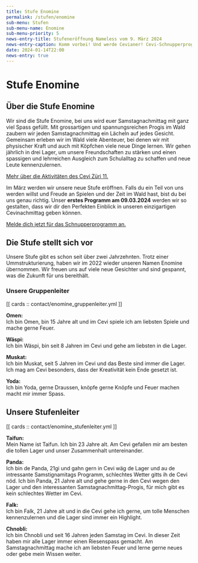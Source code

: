 ```yaml
---
title: Stufe Enomine
permalink: /stufen/enomine
sub-menu: Stufen
sub-menu-name: Enomine
sub-menu-priority: 5
news-entry-title: Stufeneröffnung Nameless vom 9. März 2024
news-entry-caption: Komm vorbei! Und werde Cevianer! Cevi-Schnupperprogramm am 09. März 2024.
date: 2024-01-14T22:00
news-entry: true
---
```


# Stufe Enomine

## Über die Stufe Enomine

Wir sind die Stufe Enomine, bei uns wird euer Samstagnachmittag mit ganz viel Spass gefüllt. Mit grossartigen und
spannungsreichen Progis im Wald zaubern wir jeden Samstagnachmittag ein Lächeln auf jedes Gesicht. Gemeinsam erleben wir
im Wald viele Abenteuer, bei denen wir mit physischer Kraft und auch mit Köpfchen viele neue Dinge lernen. Wir gehen
jährlich in drei Lager, um unsere Freundschaften zu stärken und einen spassigen und lehrreichen Ausgleich zum
Schulalltag zu schaffen und neue Leute kennenzulernen.

[Mehr über die Aktivitäten des Cevi Züri 11.](/ueber-uns)

Im März werden wir unsere neue Stufe eröffnen. Falls du ein Teil von uns werden willst und Freude an Spielen und der
Zeit im Wald hast, bist du bei uns genau richtig. Unser **erstes Programm am 09.03.2024** werden wir so gestalten, dass
wir
dir den Perfekten Einblick in unseren einzigartigen Cevinachmittag geben können.

[Melde dich jetzt für das Schnupperprogramm an.](/schnuppern)

## Die Stufe stellt sich vor

Unsere Stufe gibt es schon seit über zwei Jahrzehnten. Trotz einer Ummstrukturierung, haben wir im 2022 wieder unseren
Namen Enomine übernommen. Wir freuen uns auf viele neue Gesichter und sind gespannt, was die Zukunft für uns bereithält.

### Unsere Gruppenleiter

[[ cards :: contact/enomine_gruppenleiter.yml ]]

**Omen:** <br/>
Ich bin Omen, bin 15 Jahre alt und im Cevi spiele ich am liebsten Spiele und mache gerne Feuer.

**Wäspi:** <br/>
Ich bin Wäspi, bin seit 8 Jahren im Cevi und gehe am liebsten in die Lager.

**Muskat:** <br/>
Ich bin Muskat, seit 5 Jahren im Cevi und das Beste sind immer die Lager. Ich mag am Cevi besonders, dass der
Kreativität kein Ende gesetzt ist.

**Yoda:** <br/>
Ich bin Yoda, gerne Draussen, knöpfe gerne Knöpfe und Feuer machen macht mir immer Spass.

## Unsere Stufenleiter

[[ cards :: contact/enomine_stufenleiter.yml ]]

**Taifun:** <br/>
Mein Name ist Taifun. Ich bin 23 Jahre alt. Am Cevi gefallen mir am besten die tollen Lager und unser Zusammenhalt
untereinander.

**Panda:** <br/>
Ich bin de Panda, 21gi und gahn gern in Cevi wäg de Lager und au de intressante Samstignamitags Programm, schlechtes
Wetter gitts ih de Cevi nöd.
Ich bin Panda, 21 Jahre alt und gehe gerne in den Cevi wegen den Lager und den interessanten Samstagnachmittag-Progis,
für mich gibt es kein schlechtes Wetter im Cevi.

**Falk:** <br/>
Ich bin Falk, 21 Jahre alt und in die Cevi gehe ich gerne, um tolle Menschen kennenzulernen und die Lager sind immer ein
Highlight.

**Chnobli:** <br/>
Ich bin Chnobli und seit 16 Jahren jeden Samstag im Cevi. In dieser Zeit haben mir alle Lager immer einen Riesenspass
gemacht. Am Samstagnachmittag mache ich am liebsten Feuer und lerne gerne neues oder gebe mein Wissen weiter.


